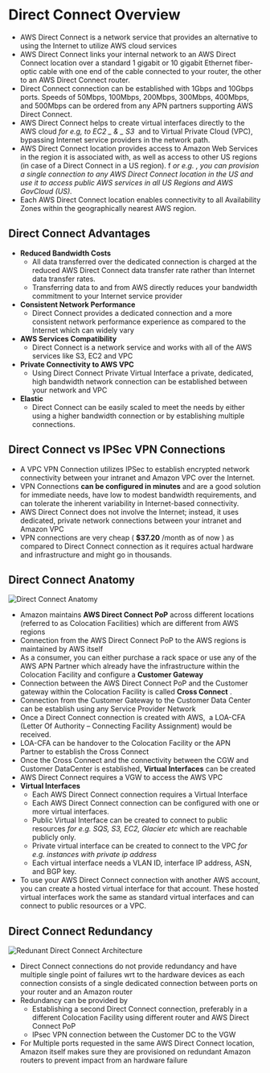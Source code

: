 # Direct Connect Overview

* AWS Direct Connect is a network service that provides an alternative to using the Internet to utilize AWS cloud services
* AWS Direct Connect links your internal network to an AWS Direct Connect location over a standard 1 gigabit or 10 gigabit Ethernet fiber-optic cable with one end of the cable connected to your router, the other to an AWS Direct Connect router.
* Direct Connect connection can be established with 1Gbps and 10Gbps ports. Speeds of 50Mbps, 100Mbps, 200Mbps, 300Mbps, 400Mbps, and 500Mbps can be ordered from any APN partners supporting AWS Direct Connect.
* AWS Direct Connect helps to create virtual interfaces directly to the AWS cloud
  _for e.g, to EC2 _
  _&_
  _ S3_
   and to Virtual Private Cloud \(VPC\), bypassing Internet service providers in the network path.
* AWS Direct Connect location provides access to Amazon Web Services in the region it is associated with, as well as access to other US regions \(in case of a Direct Connect in a US region\). f
  _or e.g. , you can_
  _provision a single connection to any AWS Direct Connect location in the US and use it to access public_
  _AWS services in all US Regions and AWS GovCloud \(US\)._
* Each AWS Direct Connect location enables connectivity to all Availability Zones within the geographically nearest AWS region.

## Direct Connect Advantages

* **Reduced Bandwidth Costs**
  * All data transferred over the dedicated connection is charged at the reduced AWS Direct Connect data transfer rate rather than Internet data transfer rates.
  * Transferring data to and from AWS directly reduces your bandwidth commitment to your Internet service provider
* **Consistent Network Performance**
  * Direct Connect provides a dedicated connection and a more consistent network performance experience as compared to the Internet which can widely vary
* **AWS Services Compatibility**
  * Direct Connect is a network service and works with all of the AWS services like S3, EC2 and VPC
* **Private Connectivity to AWS VPC**
  * Using Direct Connect Private Virtual Interface a private, dedicated, high bandwidth network connection can be established between your network and VPC
* **Elastic**
  * Direct Connect can be easily scaled to meet the needs by either using a higher bandwidth connection or by establishing multiple connections.

## Direct Connect vs IPSec VPN Connections

* A VPC VPN Connection utilizes IPSec to establish encrypted network connectivity between your intranet and Amazon VPC over the Internet.
* VPN Connections
  **can be configured in minutes**
  and are a good solution for immediate needs, have low to modest bandwidth requirements, and can tolerate the inherent variability in Internet-based connectivity.
* AWS Direct Connect does not involve the Internet; instead, it uses dedicated, private network connections between your intranet and Amazon VPC
* VPN connections are very cheap \(
  **$37.20**
  /month as of now
  \) as compared to Direct Connect connection as it requires actual hardware and infrastructure and might go in thousands.

## Direct Connect Anatomy

![](https://i0.wp.com/jayendrapatil.com/wp-content/uploads/2016/05/screen-shot-2016-05-17-at-1-56-15-pm.png?resize=656%2C329 "Direct Connect Anatomy")

* Amazon maintains
  **AWS Direct Connect PoP**
  across different locations \(referred to as Colocation Facilities\) which are different from AWS regions
* Connection from the AWS Direct Connect PoP to the AWS regions is maintained by AWS itself
* As a consumer, you can either purchase a rack space or use any of the AWS APN Partner which already have the infrastructure within the Colocation Facility and configure a
  **Customer Gateway**
* Connection between the AWS Direct Connect PoP and the Customer gateway within the Colocation Facility is called
  **Cross Connect**
  .
* Connection from the Customer Gateway to the Customer Data Center can be establish using any Service Provider Network
* Once a Direct Connect connection is created with AWS,  a LOA-CFA \(Letter Of Authority – Connecting Facility Assignment\) would be received.
* LOA-CFA can be handover to the Colocation Facility or the APN Partner to establish the Cross Connect
* Once the Cross Connect and the connectivity between the CGW and Customer DataCenter is established,
  **Virtual Interfaces**
  can be created
* AWS Direct Connect requires a VGW to access the AWS VPC
* **Virtual Interfaces**
  * Each AWS Direct Connect connection requires a Virtual Interface
  * Each AWS Direct Connect connection can be configured with one or more virtual interfaces.
  * Public Virtual Interface can be created to connect to public resources
    _for e.g. SQS, S3, EC2, Glacier etc_
    which are reachable publicly only.
  * Private virtual interface can be created to connect to the VPC
    _for e.g. instances with private ip address_
  * Each virtual interface needs a VLAN ID, interface IP address, ASN, and BGP key.
* To use your AWS Direct Connect connection with another AWS account, you can create a hosted virtual interface for that account. These hosted virtual interfaces work the same as standard virtual interfaces and can connect to public resources or a VPC.

## Direct Connect Redundancy

![](https://i2.wp.com/jayendrapatil.com/wp-content/uploads/2016/05/screen-shot-2016-05-17-at-1-57-22-pm.png?resize=656%2C300 "Redunant Direct Connect Architecture")

* Direct Connect connections do not provide redundancy and have multiple single point of failures wrt to the hardware devices as each connection consists of a single dedicated connection between ports on your router and an Amazon router
* Redundancy can be provided by
  * Establishing a second Direct Connect connection, preferably in a different Colocation Facility using different router and AWS Direct Connect PoP
  * IPsec VPN connection between the Customer DC to the VGW
* For Multiple ports requested in the same AWS Direct Connect location, Amazon itself makes sure they are provisioned on redundant Amazon routers to prevent impact from an hardware failure



